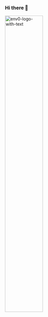 ### Hi there 👋

<p align="left">
  <a href="https://www.linkedin.com/in/abhishekrai56/" target="blank">
      <img src="https://github-readme-stats.vercel.app/api?username=darthfork&show_icons=true&count_private=true&theme=nord&hide=stars&rank_icon=github" alt="env0-logo-with-text" width="50%">
  </a>
</p>